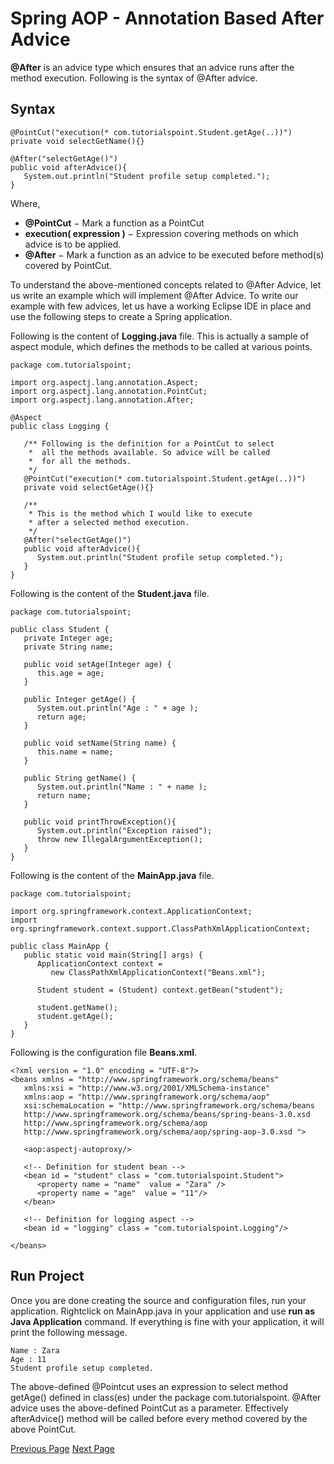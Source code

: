 # Spring AOP - Annotation Based After Advice
**@After** is an advice type which ensures that an advice runs after the method execution. Following is the syntax of @After advice.

## Syntax
```
@PointCut("execution(* com.tutorialspoint.Student.getAge(..))")
private void selectGetName(){}

@After("selectGetAge()")
public void afterAdvice(){
   System.out.println("Student profile setup completed.");
}
```
Where,

   * **@PointCut** − Mark a function as a PointCut
   * **execution( expression )** − Expression covering methods on which advice is to be applied.
   * **@After** − Mark a function as an advice to be executed before method(s) covered by PointCut.

To understand the above-mentioned concepts related to @After Advice, let us write an example which will implement @After Advice. To write our example with few advices, let us have a working Eclipse IDE in place and use the following steps to create a Spring application.

Following is the content of **Logging.java** file. This is actually a sample of aspect module, which defines the methods to be called at various points.

```
package com.tutorialspoint;

import org.aspectj.lang.annotation.Aspect;
import org.aspectj.lang.annotation.PointCut;
import org.aspectj.lang.annotation.After;

@Aspect
public class Logging {

   /** Following is the definition for a PointCut to select
    *  all the methods available. So advice will be called
    *  for all the methods.
    */
   @PointCut("execution(* com.tutorialspoint.Student.getAge(..))")
   private void selectGetAge(){}

   /** 
    * This is the method which I would like to execute
    * after a selected method execution.
    */
   @After("selectGetAge()")
   public void afterAdvice(){
      System.out.println("Student profile setup completed.");
   }  
}
```
Following is the content of the **Student.java** file.

```
package com.tutorialspoint;

public class Student {
   private Integer age;
   private String name;

   public void setAge(Integer age) {
      this.age = age;
   }
   
   public Integer getAge() {
      System.out.println("Age : " + age );
      return age;
   }

   public void setName(String name) {
      this.name = name;
   }
   
   public String getName() {
      System.out.println("Name : " + name );
      return name;
   }
   
   public void printThrowException(){
      System.out.println("Exception raised");
      throw new IllegalArgumentException();
   }
}
```
Following is the content of the **MainApp.java** file.

```
package com.tutorialspoint;

import org.springframework.context.ApplicationContext;
import org.springframework.context.support.ClassPathXmlApplicationContext;

public class MainApp {
   public static void main(String[] args) {
      ApplicationContext context = 
         new ClassPathXmlApplicationContext("Beans.xml");

      Student student = (Student) context.getBean("student");

      student.getName();
      student.getAge();     
   }
}
```
Following is the configuration file **Beans.xml**.

```
<?xml version = "1.0" encoding = "UTF-8"?>
<beans xmlns = "http://www.springframework.org/schema/beans"
   xmlns:xsi = "http://www.w3.org/2001/XMLSchema-instance" 
   xmlns:aop = "http://www.springframework.org/schema/aop"
   xsi:schemaLocation = "http://www.springframework.org/schema/beans
   http://www.springframework.org/schema/beans/spring-beans-3.0.xsd 
   http://www.springframework.org/schema/aop 
   http://www.springframework.org/schema/aop/spring-aop-3.0.xsd ">

   <aop:aspectj-autoproxy/>

   <!-- Definition for student bean -->
   <bean id = "student" class = "com.tutorialspoint.Student">
      <property name = "name"  value = "Zara" />
      <property name = "age"  value = "11"/>      
   </bean>

   <!-- Definition for logging aspect -->
   <bean id = "logging" class = "com.tutorialspoint.Logging"/> 
      
</beans>
```
## Run Project
Once you are done creating the source and configuration files, run your application. Rightclick on MainApp.java in your application and use **run as Java Application** command. If everything is fine with your application, it will print the following message.

```
Name : Zara
Age : 11
Student profile setup completed.
```
The above-defined @Pointcut uses an expression to select method getAge() defined in class(es) under the package com.tutorialspoint. @After advice uses the above-defined PointCut as a parameter. Effectively afterAdvice() method will be called before every method covered by the above PointCut.


[Previous Page](../springaop/springaop_before_aspect1.md) [Next Page](../springaop/springaop_after_returning1.md) 
